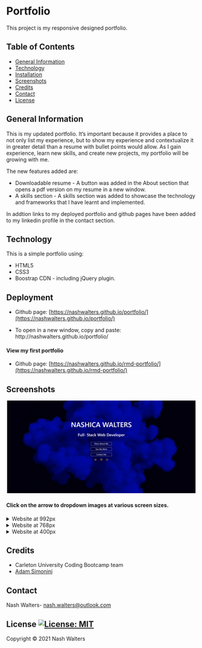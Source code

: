 # Portfolio

This project is my responsive designed portfolio. 

## Table of Contents
* [General Information](#general-information)
* [Technology](#technology)
* [Installation](#installation)
* [Screenshots](#screenshots)
* [Credits](#credits)
* [Contact](#contact)
* [License](#license)

## General Information

This is my updated portfolio. It’s important because it provides a place to not only list my experience, but to show my experience and contextualize it in greater detail than a resume with bullet points would allow. As I gain experience, learn new skills, and create new projects, my portfolio will be growing with me. 

The new features added are:
* Downloadable resume - A button was added in the About section that opens a pdf version on my resume in a new window.
* A skills section - A skills section was added to showcase the technology and frameworks that I have learnt and implemented.

In addtion links to my deployed portfolio and github pages have been added to my linkedin profile in the contact section.

## Technology

This is a simple portfolio using:
* HTML5
* CSS3
* Boostrap CDN - including jQuery plugin.

## Deployment

* Github page: [https://nashwalters.github.io/portfolio/](https://nashwalters.github.io/portfolio/)

* To open in a new window, copy and paste: http://<span></span>nashwalters.github.io/portfolio/

#### View my first portfolio
* Github page: [https://nashwalters.github.io/rmd-portfolio/](https://nashwalters.github.io/rmd-portfolio/)


## Screenshots
<p align="center"> 
<img src="assets/img/screencapture-landing.png" alt= "screenshot of my portfolio" width= "500px">
</p>

#### Click on the arrow to dropdown images at various screen sizes.

<details>
  <summary>Website at 992px</summary>
  <img src="assets/img/screencapture-992px.png" alt= "screenshot of site at 992px">
</details>
<details>
  <summary>Website at 768px</summary>
   <img src="assets/img/screencapture-768px.png" alt= "screenshot of site at 768px">
</details>
<details>
  <summary>Website at 400px</summary>
   <img src="assets/img/screencapture-400px.png" alt= "screenshot of site at 400px">
</details>

## Credits

* Carleton University Coding Bootcamp team
* [Adam Simonini](https://github.com/adamsimonini)

## Contact

Nash Walters- nash.walters@outlook.com

## License [![License: MIT](https://img.shields.io/badge/License-MIT-yellow.svg)](https://opensource.org/licenses/MIT)

Copyright © 2021 Nash Walters
